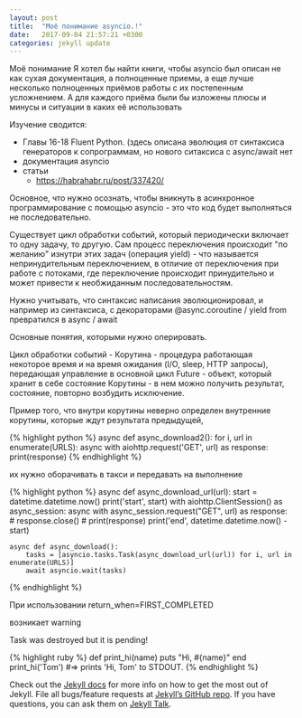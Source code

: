 ```yaml
---
layout: post
title:  "Моё понимание asyncio.!"
date:   2017-09-04 21:57:21 +0300
categories: jekyll update
---
```

Моё понимание
Я хотел бы найти книги, чтобы asyncio был описан не как сухая документация, а полноценные приемы, а еще лучше несколько полноценных приёмов работы с их постепенным усложнением. А для каждого приёма были бы изложены плюсы и минусы и ситуации в каких её использовать 

Изучение сводится:
- Главы 16-18 Fluent Python. (здесь описана эволюция от синтаксиса генераторов к сопрограммам, но нового ситаксиса с async/await нет
- документация asyncio
- статьи
    - https://habrahabr.ru/post/337420/


Основное, что нужно осознать, чтобы вникнуть в асинхронное программирование с помощью asyncio - это что код будет выполняться не последовательно.
 
 Существует цикл обработки событий, который периодически включает то одну задачу, то другую. 
 Сам процесс переключения происходит "по желанию" изнутри этих задач (операция yield) - что называется непринудительным переключением, в отличие от переключения при работе с потоками, где переключение происходит принудительно и может привести к необжиданным последовательностям.
 
 Нужно учитывать, что синтаксис написания эволюционировал, и например из синтаксиса, с декораторами @async.coroutine / yield from превратился в async / await
 
 Основные понятия, которыми нужно оперировать.
 
 Цикл обработки событий -
 Корутина - процедура работающая некоторое время и на время ожидания (I/O, sleep, HTTP запросы), передающая управление в основной цикл
 Future - объект, который хранит в себе состояние Корутины - в нем можно получить результат, состояние, повторно возбудить исключение.
 
 
 
 Пример того, что внутри корутины неверно определен внутренние корутины, которые ждут результата предыдущей,
 
 {% highlight python %}
     async def async_download2():
        for i, url in enumerate(URLS):
            async with aiohttp.request('GET', url) as response:
                print(response)
 {% endhighlight %}
 
  их нужно оборачивать в такси и передавать на выполнение
  
 {% highlight python %}
    async def async_download_url(url):
        start = datetime.datetime.now()
        print('start', start)
        with aiohttp.ClientSession() as async_session:
            async with async_session.request("GET", url) as response:
                # response.close()
                # print(response)
                print('end', datetime.datetime.now() - start)

    async def async_download():
        tasks = [asyncio.tasks.Task(async_download_url(url)) for i, url in enumerate(URLS)]
        await asyncio.wait(tasks)
{% endhighlight %}

 
 При использовании return_when=FIRST_COMPLETED
 
 возникает warning
 
 Task was destroyed but it is pending!
 
 
 
 
{% highlight ruby %}
def print_hi(name)
  puts "Hi, #{name}"
end
print_hi('Tom')
#=> prints 'Hi, Tom' to STDOUT.
{% endhighlight %}

Check out the [Jekyll docs][jekyll-docs] for more info on how to get the most out of Jekyll. File all bugs/feature requests at [Jekyll’s GitHub repo][jekyll-gh]. If you have questions, you can ask them on [Jekyll Talk][jekyll-talk].

[jekyll-docs]: https://jekyllrb.com/docs/home
[jekyll-gh]:   https://github.com/jekyll/jekyll
[jekyll-talk]: https://talk.jekyllrb.com/
